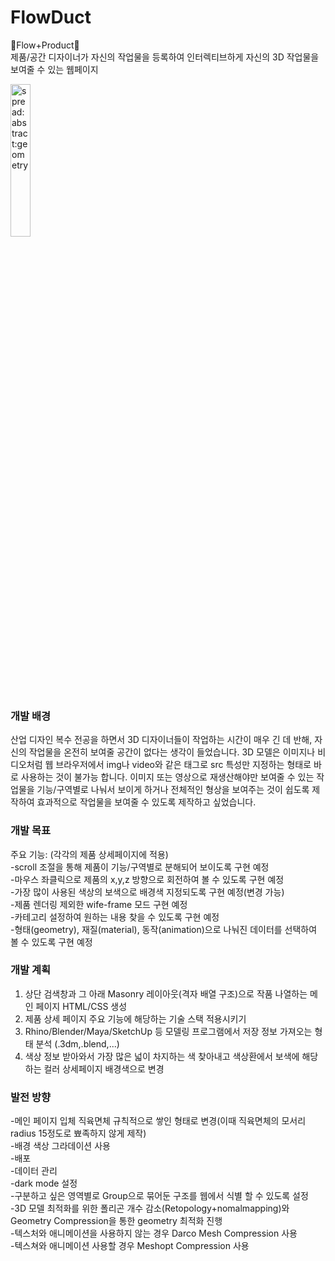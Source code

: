 # FlowDuct
🌊Flow+Product🌊<br/>
제품/공간 디자이너가 자신의 작업물을 등록하여 인터렉티브하게 자신의 3D 작업물을 보여줄 수 있는 웹페이지 <br/>

<img width="25%" alt="spread:abstract:geometry" src="https://user-images.githubusercontent.com/76935187/185689081-ae148980-6281-4d33-b6d2-4a1e1425c0df.png">

### 개발 배경
산업 디자인 복수 전공을 하면서 3D 디자이너들이 작업하는 시간이 매우 긴 데 반해, 자신의 작업물을 온전히 보여줄 공간이 없다는 생각이 들었습니다. 3D 모델은 이미지나 비디오처럼 웹 브라우저에서 img나 video와 같은 태그로 src 특성만 지정하는 형태로 바로 사용하는 것이 불가능 합니다. 이미지 또는 영상으로 재생산해야만 보여줄 수 있는 작업물을 기능/구역별로 나눠서 보이게 하거나 전체적인 형상을 보여주는 것이 쉽도록 제작하여 효과적으로 작업물을 보여줄 수 있도록 제작하고 싶었습니다.


### 개발 목표
주요 기능: (각각의 제품 상세페이지에 적용) <br/>
-scroll 조절을 통해 제품이 기능/구역별로 분해되어 보이도록 구현 예정 <br/>
-마우스 좌클릭으로 제품의 x,y,z 방향으로 회전하여 볼 수 있도록 구현 예정 <br/>
-가장 많이 사용된 색상의 보색으로 배경색 지정되도록 구현 예정(변경 가능) <br/>
-제품 렌더링 제외한 wife-frame 모드 구현 예정 <br/>
-카테고리 설정하여 원하는 내용 찾을 수 있도록 구현 예정 <br/>
-형태(geometry), 재질(material), 동작(animation)으로 나눠진 데이터를 선택하여 볼 수 있도록 구현 예정<br/>


### 개발 계획
1. 상단 검색창과 그 아래 Masonry 레이아웃(격자 배열 구조)으로 작품 나열하는 메인 페이지 HTML/CSS 생성<br/>
2. 제품 상세 페이지 주요 기능에 해당하는 기술 스택 적용시키기<br/>
3. Rhino/Blender/Maya/SketchUp 등 모델링 프로그램에서 저장 정보 가져오는 형태 분석 (.3dm,.blend,...)<br/>
4. 색상 정보 받아와서 가장 많은 넓이 차지하는 색 찾아내고 색상환에서 보색에 해당하는 컬러 상세페이지 배경색으로 변경<br/>


### 발전 방향
-메인 페이지 입체 직육면체 규칙적으로 쌓인 형태로 변경(이때 직육면체의 모서리 radius 15정도로 뾰족하지 않게 제작)<br/>
-배경 색상 그라데이션 사용<br/>
-배포<br/>
-데이터 관리<br/>
-dark mode 설정<br/>
-구분하고 싶은 영역별로 Group으로 묶어둔 구조를 웹에서 식별 할 수 있도록 설정<br/>
-3D 모델 최적화를 위한 폴리곤 개수 감소(Retopology+nomalmapping)와 Geometry Compression을 통한 geometry 최적화 진행<br/>
-텍스처와 애니메이션을 사용하지 않는 경우 Darco Mesh Compression 사용<br/>
-텍스쳐와 애니메이션 사용할 경우 Meshopt Compression 사용<br/>
